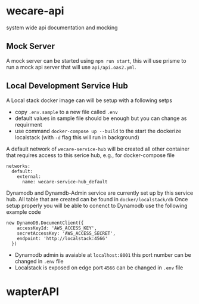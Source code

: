 # wecare-api
system wide api documentation and mocking 

## Mock Server
A mock server can be started using `npm run start`, this will use prisme to run a mock api server that will use `api/api.oas2.yml`.

## Local Development Service Hub
A Local stack docker image can will be setup with a following setps
- copy `.env.sample` to a new file called `.env`
- default values in sample file should be enough but you can  change as requirment
- use command `docker-compose up --build` to the start the dockerize localstack (with `-d` flag this will run in background)

A default network of `wecare-service-hub` will be created all other container that requires access to this serice hub, e.g., for docker-compose file 
```
networks:
  default:
    external:
      name: wecare-service-hub_default
```

Dynamodb and Dynamdb-Admin service are currently set up by this service hub. All table that are created can be found in `docker/localstack/db`
Once setup properly you will be able to conenct to Dynamodb use the following example code 
```
new DynamoDB.DocumentClient({
    accessKeyId: 'AWS_ACCESS_KEY',
    secretAccessKey: 'AWS_ACCESS_SECRET',
    endpoint: 'http://localstack:4566'
  })
```

- Dynamodb admin is avaiable at `localhost:8001` this port number can be changed in `.env` file
- Localstack is exposed on edge port `4566` can be changed in `.env` file
# wapterAPI
